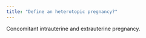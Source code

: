 ```yaml
---
title: "Define an heterotopic pregnancy?"
---
```

Concomitant intrauterine and extrauterine pregnancy.

